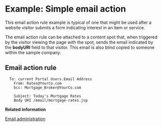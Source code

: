# Example: Simple email action

This email action rule example is typical of one that might be used after a website visitor submits a form indicating interest in an item or service.

The email action rule can be attached to a content spot that, when triggered by the visitor viewing the page with the spot, sends the email indicated by the **bodyURI** field to that visitor. This email is also blind copied to someone within the sample company.

## Email action rule

```
  To: current Portal Users.Email Address
  	From: Rates@YourCo.com
  	bcc: Mortgage_Broker@YourCo.com
  	 
  	Subject: Today's Mortgage Rates
  	Body URI /email/mortgage-rates.jsp
```


**Related information**  


[Email administration](../pzn/pzn_email_admin.md)

